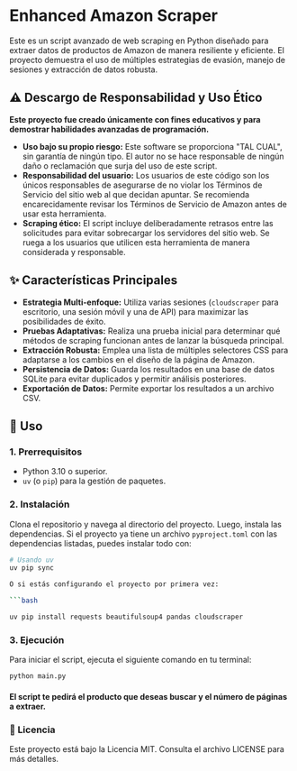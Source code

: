 # Enhanced Amazon Scraper

Este es un script avanzado de web scraping en Python diseñado para extraer datos de productos de Amazon de manera resiliente y eficiente. El proyecto demuestra el uso de múltiples estrategias de evasión, manejo de sesiones y extracción de datos robusta.

## ⚠️ Descargo de Responsabilidad y Uso Ético

**Este proyecto fue creado únicamente con fines educativos y para demostrar habilidades avanzadas de programación.**

- **Uso bajo su propio riesgo:** Este software se proporciona "TAL CUAL", sin garantía de ningún tipo. El autor no se hace responsable de ningún daño o reclamación que surja del uso de este script.
- **Responsabilidad del usuario:** Los usuarios de este código son los únicos responsables de asegurarse de no violar los Términos de Servicio del sitio web al que decidan apuntar. Se recomienda encarecidamente revisar los Términos de Servicio de Amazon antes de usar esta herramienta.
- **Scraping ético:** El script incluye deliberadamente retrasos entre las solicitudes para evitar sobrecargar los servidores del sitio web. Se ruega a los usuarios que utilicen esta herramienta de manera considerada y responsable.

## ✨ Características Principales

- **Estrategia Multi-enfoque:** Utiliza varias sesiones (`cloudscraper` para escritorio, una sesión móvil y una de API) para maximizar las posibilidades de éxito.
- **Pruebas Adaptativas:** Realiza una prueba inicial para determinar qué métodos de scraping funcionan antes de lanzar la búsqueda principal.
- **Extracción Robusta:** Emplea una lista de múltiples selectores CSS para adaptarse a los cambios en el diseño de la página de Amazon.
- **Persistencia de Datos:** Guarda los resultados en una base de datos SQLite para evitar duplicados y permitir análisis posteriores.
- **Exportación de Datos:** Permite exportar los resultados a un archivo CSV.

## 🚀 Uso

### 1. Prerrequisitos
- Python 3.10 o superior.
- `uv` (o `pip`) para la gestión de paquetes.

### 2. Instalación

Clona el repositorio y navega al directorio del proyecto. Luego, instala las dependencias. Si el proyecto ya tiene un archivo `pyproject.toml` con las dependencias listadas, puedes instalar todo con:

```bash
# Usando uv
uv pip sync

O si estás configurando el proyecto por primera vez:

```bash

uv pip install requests beautifulsoup4 pandas cloudscraper
```

### 3. Ejecución

Para iniciar el script, ejecuta el siguiente comando en tu terminal:

```bash
python main.py
```
#### El script te pedirá el producto que deseas buscar y el número de páginas a extraer.

### 📄 Licencia
Este proyecto está bajo la Licencia MIT. Consulta el archivo LICENSE para más detalles.